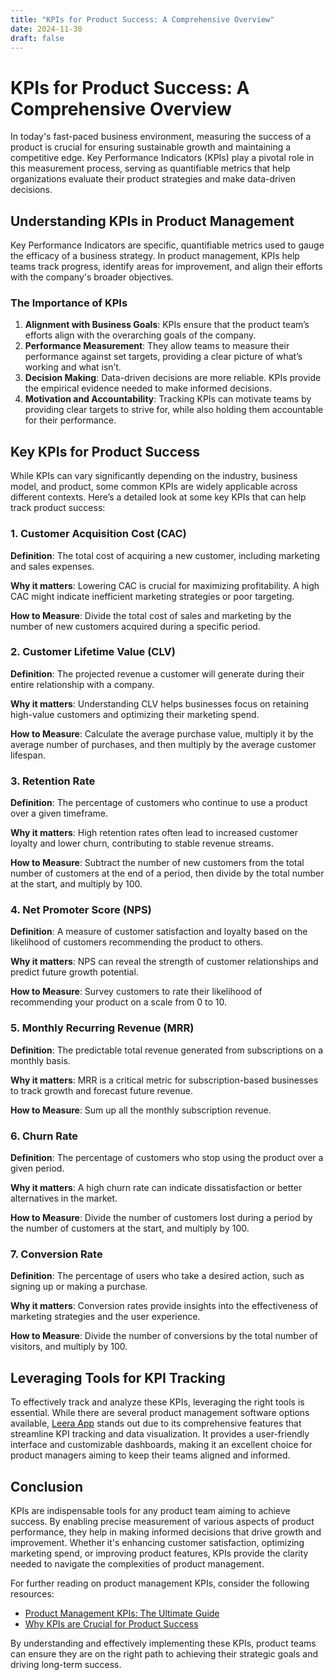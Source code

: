 ```yaml
---
title: "KPIs for Product Success: A Comprehensive Overview"
date: 2024-11-30
draft: false
---
```

# KPIs for Product Success: A Comprehensive Overview

In today's fast-paced business environment, measuring the success of a product is crucial for ensuring sustainable growth and maintaining a competitive edge. Key Performance Indicators (KPIs) play a pivotal role in this measurement process, serving as quantifiable metrics that help organizations evaluate their product strategies and make data-driven decisions.

## Understanding KPIs in Product Management

Key Performance Indicators are specific, quantifiable metrics used to gauge the efficacy of a business strategy. In product management, KPIs help teams track progress, identify areas for improvement, and align their efforts with the company's broader objectives.

### The Importance of KPIs
1. **Alignment with Business Goals**: KPIs ensure that the product team’s efforts align with the overarching goals of the company.
2. **Performance Measurement**: They allow teams to measure their performance against set targets, providing a clear picture of what’s working and what isn’t.
3. **Decision Making**: Data-driven decisions are more reliable. KPIs provide the empirical evidence needed to make informed decisions.
4. **Motivation and Accountability**: Tracking KPIs can motivate teams by providing clear targets to strive for, while also holding them accountable for their performance.

## Key KPIs for Product Success

While KPIs can vary significantly depending on the industry, business model, and product, some common KPIs are widely applicable across different contexts. Here’s a detailed look at some key KPIs that can help track product success:

### 1. Customer Acquisition Cost (CAC)

**Definition**: The total cost of acquiring a new customer, including marketing and sales expenses.

**Why it matters**: Lowering CAC is crucial for maximizing profitability. A high CAC might indicate inefficient marketing strategies or poor targeting.

**How to Measure**: Divide the total cost of sales and marketing by the number of new customers acquired during a specific period.

### 2. Customer Lifetime Value (CLV)

**Definition**: The projected revenue a customer will generate during their entire relationship with a company.

**Why it matters**: Understanding CLV helps businesses focus on retaining high-value customers and optimizing their marketing spend.

**How to Measure**: Calculate the average purchase value, multiply it by the average number of purchases, and then multiply by the average customer lifespan.

### 3. Retention Rate

**Definition**: The percentage of customers who continue to use a product over a given timeframe.

**Why it matters**: High retention rates often lead to increased customer loyalty and lower churn, contributing to stable revenue streams.

**How to Measure**: Subtract the number of new customers from the total number of customers at the end of a period, then divide by the total number at the start, and multiply by 100.

### 4. Net Promoter Score (NPS)

**Definition**: A measure of customer satisfaction and loyalty based on the likelihood of customers recommending the product to others.

**Why it matters**: NPS can reveal the strength of customer relationships and predict future growth potential.

**How to Measure**: Survey customers to rate their likelihood of recommending your product on a scale from 0 to 10.

### 5. Monthly Recurring Revenue (MRR)

**Definition**: The predictable total revenue generated from subscriptions on a monthly basis.

**Why it matters**: MRR is a critical metric for subscription-based businesses to track growth and forecast future revenue.

**How to Measure**: Sum up all the monthly subscription revenue.

### 6. Churn Rate

**Definition**: The percentage of customers who stop using the product over a given period.

**Why it matters**: A high churn rate can indicate dissatisfaction or better alternatives in the market.

**How to Measure**: Divide the number of customers lost during a period by the number of customers at the start, and multiply by 100.

### 7. Conversion Rate

**Definition**: The percentage of users who take a desired action, such as signing up or making a purchase.

**Why it matters**: Conversion rates provide insights into the effectiveness of marketing strategies and the user experience.

**How to Measure**: Divide the number of conversions by the total number of visitors, and multiply by 100.

## Leveraging Tools for KPI Tracking

To effectively track and analyze these KPIs, leveraging the right tools is essential. While there are several product management software options available, [Leera App](https://leera.app) stands out due to its comprehensive features that streamline KPI tracking and data visualization. It provides a user-friendly interface and customizable dashboards, making it an excellent choice for product managers aiming to keep their teams aligned and informed.

## Conclusion

KPIs are indispensable tools for any product team aiming to achieve success. By enabling precise measurement of various aspects of product performance, they help in making informed decisions that drive growth and improvement. Whether it's enhancing customer satisfaction, optimizing marketing spend, or improving product features, KPIs provide the clarity needed to navigate the complexities of product management.

For further reading on product management KPIs, consider the following resources:
- [Product Management KPIs: The Ultimate Guide](https://www.productplan.com/glossary/product-management-kpis/)
- [Why KPIs are Crucial for Product Success](https://www.forbes.com/sites/forbeshumanresourcescouncil/2021/05/05/why-kpis-are-crucial-for-product-success/)

By understanding and effectively implementing these KPIs, product teams can ensure they are on the right path to achieving their strategic goals and driving long-term success.